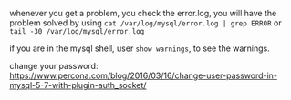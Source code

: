 
whenever you get a problem, you check the error.log, you will have the problem solved
by using
`cat /var/log/mysql/error.log | grep ERROR`
or
`tail -30 /var/log/mysql/error.log`

if you are in the mysql shell, user `show warnings`, to see the warnings.

change your password:
	https://www.percona.com/blog/2016/03/16/change-user-password-in-mysql-5-7-with-plugin-auth_socket/
